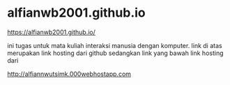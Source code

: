 # alfianwb2001.github.io
https://alfianwb2001.github.io/

ini tugas untuk mata kuliah interaksi manusia dengan komputer.
link di atas merupakan link hosting dari github
sedangkan link yang bawah link hosting dari




http://alfiannwutsimk.000webhostapp.com
